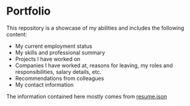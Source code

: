 # Portfolio

This repository is a showcase of my abilities and includes the following content:
- My current employment status
- My skills and professional summary
- Projects I have worked on
- Companies I have worked at, reasons for leaving, my roles and responsibilities, salary details, etc.
- Recommendations from colleagues
- My contact information

The information contained here mostly comes from [resume.json](https://neviaumi.github.io/resume.json/)